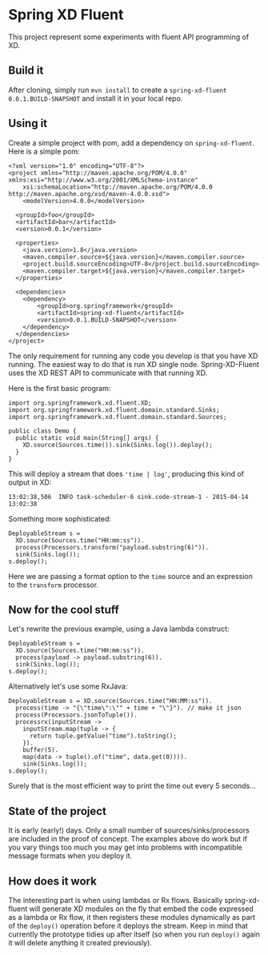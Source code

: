 Spring XD Fluent
================

This project represent some experiments with fluent API programming of XD.

## Build it

After cloning, simply run `mvn install` to create a `spring-xd-fluent 0.0.1.BUILD-SNAPSHOT` and install it in your local repo.

## Using it

Create a simple project with pom, add a dependency on `spring-xd-fluent`. Here is a simple pom:

    <?xml version="1.0" encoding="UTF-8"?>
    <project xmlns="http://maven.apache.org/POM/4.0.0" xmlns:xsi="http://www.w3.org/2001/XMLSchema-instance"
        xsi:schemaLocation="http://maven.apache.org/POM/4.0.0 http://maven.apache.org/xsd/maven-4.0.0.xsd">
        <modelVersion>4.0.0</modelVersion>

      <groupId>foo</groupId>
      <artifactId>bar</artifactId>
      <version>0.0.1</version>

      <properties>
        <java.version>1.8</java.version>
        <maven.compiler.source>${java.version}</maven.compiler.source>
        <project.build.sourceEncoding>UTF-8</project.build.sourceEncoding>
        <maven.compiler.target>${java.version}</maven.compiler.target>
      </properties>

      <dependencies>
        <dependency>
            <groupId>org.springframework</groupId>
            <artifactId>spring-xd-fluent</artifactId>
            <version>0.0.1.BUILD-SNAPSHOT</version>
        </dependency>
      </dependencies>
    </project>

The only requirement for running any code you develop is that you have XD running. The easiest way to do that is run XD single node. Spring-XD-Fluent uses the XD REST API to communicate with that running XD.

Here is the first basic program:

    import org.springframework.xd.fluent.XD;
    import org.springframework.xd.fluent.domain.standard.Sinks;
    import org.springframework.xd.fluent.domain.standard.Sources;

    public class Demo {
      public static void main(String[] args) {
        XD.source(Sources.time()).sink(Sinks.log()).deploy();
      }
    }

This will deploy a stream that does `'time | log'`, producing this kind of output in XD:

  `13:02:38,506  INFO task-scheduler-6 sink.code-stream-1 - 2015-04-14 13:02:38`

Something more sophisticated:

    DeployableStream s = 
      XD.source(Sources.time("HH:mm:ss")).
      process(Processors.transform("payload.substring(6)")).
      sink(Sinks.log());
    s.deploy();

Here we are passing a format option to the `time` source and an expression to the `transform` processor.

## Now for the cool stuff

Let's rewrite the previous example, using a Java lambda construct:

    DeployableStream s = 
      XD.source(Sources.time("HH:mm:ss")).
      process(payload -> payload.substring(6)).
      sink(Sinks.log());
    s.deploy();

Alternatively let's use some RxJava:

    DeployableStream s = XD.source(Sources.time("HH:MM:ss")).
      process(time -> "{\"time\":\"" + time + "\"}"). // make it json
      process(Processors.jsonToTuple()).
      processrx(inputStream -> 
        inputStream.map(tuple -> {
          return tuple.getValue("time").toString();
        }).
        buffer(5).
        map(data -> tuple().of("time", data.get(0)))).
        sink(Sinks.log());
    s.deploy();

Surely that is the most efficient way to print the time out every 5 seconds...

## State of the project

It is early (early!) days. Only a small number of sources/sinks/processors are included in the proof of concept. The examples above do work but if you vary things too much you may get into problems with incompatible message formats when you deploy it.

## How does it work

The interesting part is when using lambdas or Rx flows. Basically spring-xd-fluent will generate XD modules on the fly that embed the code expressed as a lambda or Rx flow, it then registers these modules dynamically as part of the `deploy()` operation before it deploys the stream.  Keep in mind that currently the prototype tidies up after itself (so when you run `deploy()` again it will delete anything it created previously).
